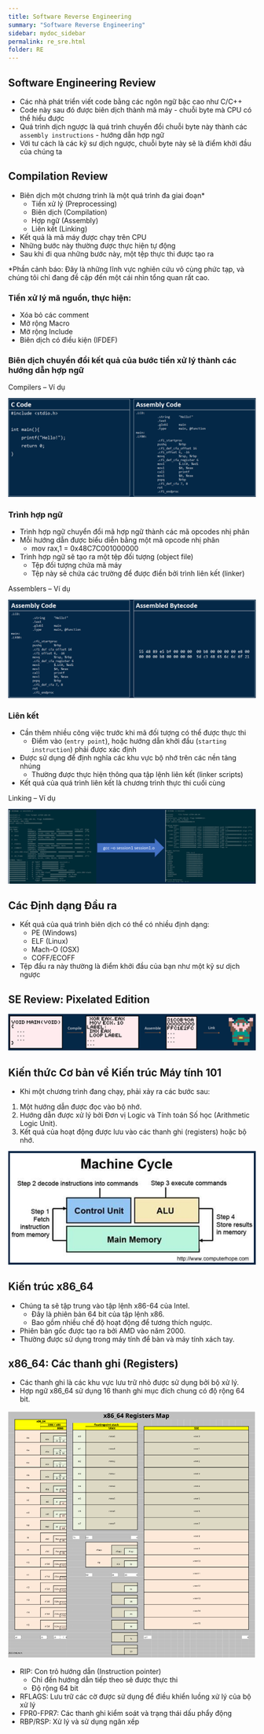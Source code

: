 ```yaml
---
title: Software Reverse Engineering
summary: "Software Reverse Engineering"
sidebar: mydoc_sidebar
permalink: re_sre.html
folder: RE
---
```


## Software Engineering Review

- Các nhà phát triển viết code bằng các ngôn ngữ bậc cao như C/C++
- Code này sau đó được biên dịch thành mã máy - chuỗi byte mà CPU có thể hiểu được
- Quá trình dịch ngược là quá trình chuyển đổi chuỗi byte này thành các `assembly instructions` - hướng dẫn hợp ngữ
- Với tư cách là các kỹ sư dịch ngược, chuỗi byte này sẽ là điểm khởi đầu của chúng ta

## Compilation Review

- Biên dịch một chương trình là một quá trình đa giai đoạn*
    - Tiền xử lý (Preprocessing)
    - Biên dịch (Compilation)
    - Hợp ngữ (Assembly)
    - Liên kết (Linking)
- Kết quả là mã máy được chạy trên CPU
- Những bước này thường được thực hiện tự động
- Sau khi đi qua những bước này, một tệp thực thi được tạo ra

*Phần cảnh báo: Đây là những lĩnh vực nghiên cứu vô cùng phức tạp, và chúng tôi chỉ đang đề cập đến một cái nhìn tổng quan rất cao.

### Tiền xử lý mã nguồn, thực hiện:

- Xóa bỏ các comment
- Mở rộng Macro
- Mở rộng Include
- Biên dịch có điều kiện (IFDEF)

### Biên dịch chuyển đổi kết quả của bước tiền xử lý thành các hướng dẫn hợp ngữ

Compilers – Ví dụ

![](img/01.png)

### Trình hợp ngữ
- Trình hợp ngữ chuyển đổi mã hợp ngữ thành các mã opcodes nhị phân
- Mỗi hướng dẫn được biểu diễn bằng một mã opcode nhị phân
    - mov rax,1 = 0x48C7C001000000
- Trình hợp ngữ sẽ tạo ra một tệp đối tượng (object file)
    - Tệp đối tượng chứa mã máy
    - Tệp này sẽ chứa các trường để được điền bởi trình liên kết (linker)

Assemblers – Ví dụ

![](img/02.png)

### Liên kết
- Cần thêm nhiều công việc trước khi mã đối tượng có thể được thực thi
    - Điểm vào (`entry point`), hoặc hướng dẫn khởi đầu (`starting instruction`) phải được xác định
- Được sử dụng để định nghĩa các khu vực bộ nhớ trên các nền tảng nhúng
    - Thường được thực hiện thông qua tập lệnh liên kết (linker scripts)
- Kết quả của quá trình liên kết là chương trình thực thi cuối cùng

Linking – Ví dụ

![](img/03.png)

## Các Định dạng Đầu ra
- Kết quả của quá trình biên dịch có thể có nhiều định dạng:
    - PE (Windows)
    - ELF (Linux)
    - Mach-O (OSX)
    - COFF/ECOFF
- Tệp đầu ra này thường là điểm khởi đầu của bạn như một kỹ sư dịch ngược

## SE Review: Pixelated Edition

![](img/04.png)

## Kiến thức Cơ bản về Kiến trúc Máy tính 101
- Khi một chương trình đang chạy, phải xảy ra các bước sau:
1. Một hướng dẫn được đọc vào bộ nhớ.
2. Hướng dẫn được xử lý bởi Đơn vị Logic và Tính toán Số học (Arithmetic Logic Unit).
3. Kết quả của hoạt động được lưu vào các thanh ghi (registers) hoặc bộ nhớ.

![](img/05.png)

## Kiến trúc x86_64
- Chúng ta sẽ tập trung vào tập lệnh x86-64 của Intel.
    - Đây là phiên bản 64 bit của tập lệnh x86.
    - Bao gồm nhiều chế độ hoạt động để tương thích ngược.
- Phiên bản gốc được tạo ra bởi AMD vào năm 2000.
- Thường được sử dụng trong máy tính để bàn và máy tính xách tay.

## x86_64: Các thanh ghi (Registers)
- Các thanh ghi là các khu vực lưu trữ nhỏ được sử dụng bởi bộ xử lý.
- Hợp ngữ x86_64 sử dụng 16 thanh ghi mục đích chung có độ rộng 64 bit.

![](img/X86_64-registers.svg)

- RIP: Con trỏ hướng dẫn (Instruction pointer)
   - Chỉ đến hướng dẫn tiếp theo sẽ được thực thi
   - Độ rộng 64 bit
- RFLAGS: Lưu trữ các cờ được sử dụng để điều khiển luồng xử lý của bộ xử lý
- FPR0-FPR7: Các thanh ghi kiểm soát và trạng thái dấu phẩy động
- RBP/RSP: Xử lý và sử dụng ngăn xếp

